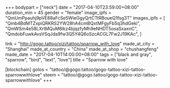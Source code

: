 +++
bodypart = ["neck"]
date = "2017-04-10T23:59:00+08:00"
duration_min = 45
gender = "female"
image_ipfs = "QmUmPpauhj9pVE88aFcSe5WieGgyQrtCTtRBoueQ1fsg3T"
images_ipfs = [  "Qmb4BdMTZxpiQRKRS2YW28hA4cmBQxtMFgyFb5q3hdGeki",
  "QmWSm4e58LXrtMQuM8ikz4bjqzfyMh9eNHDT5osaSxaxnC",
  "QmdobFuwkAvsVSqJda9fw3Q5Y4Q6oSzcACGL7Fw2J19KAc",
]

link = "http://gogo.tattoo/xizi/tattoo/sparrow_with_love"
made_at_city = "Shanghai"
made_at_country = "China"
made_at_shop = "chushangfeng"
made_date = "2017-04-10T14:00:00+08:00"
tags = ["black and gray", "sparrow", "bird", "text", "love"]
title = "Sparrow with love"

[blockchain]
golos = "tattoo/@gogo.tattoo/gogo-tattoo-xizi-tattoo-sparrowwithlove"
steem = "tattoo/@gogo.tattoo/gogo-tattoo-xizi-tattoo-sparrowwithlove"
+++
